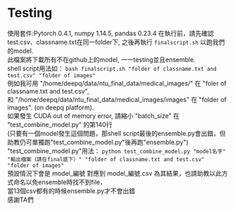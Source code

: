 # Testing
使用套件:Pytorch 0.4.1, numpy 1.14.5, pandas 0.23.4 
在執行前，請先確認test.csv、classname.txt在同一folder下,
之後再執行 ```finalscript.sh``` 以跑我們的model.  
此檔案將下載所有不在github上的model, 一一testing並且ensemble.  
shell script用法如： ```bash finalscript.sh "folder of classname.txt and test.csv" "folder of images"```  
例如我可用 "/home/deepq/data/ntu_final_data/medical_images/" 在 "foler of classname.txt and test.csv",  
和 "/home/deepq/data/ntu_final_data/medical_images/images" 在 "folder of images". (on deepq platform).  
如果發生 CUDA out of memory error, 請縮小 "batch_size" 在 "test_combine_model.py" 的第140行  
(只要有一個model發生這個問題，那shell script最後的ensemble.py會出錯，但助教仍可單獨跑"test_combine_model.py"後再跑"ensemble.py")
"test_combine_model.py"用法： ```python test_combine_model.py "model名字" "輸出檔案（請在final底下）" "folder of classname.txt and test.csv" "folder of images"```  
預設情況下會是 model_編號 對應到 model_編號.csv 為其結果，也請助教以此方式命名以免ensemble時找不到file，    
當13個csv都有的時候ensemble.py才不會出錯  
感謝TA們
